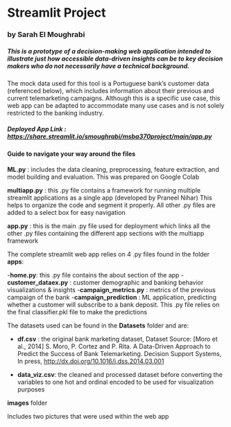 # Streamlit Project 
### by Sarah El Moughrabi

##### This is a prototype of a decision-making web application intended to illustrate just how accessible data-driven insights can be to key decision makers who do not necessarily have a technical background. 
The mock data used for this tool is a Portuguese bank’s customer data (referenced below), which includes information about their previous and current telemarketing campaigns. Although this is a specific use case, this web app can be adapted to accommodate many use cases and is not solely restricted to the banking industry.

##### Deployed App Link : https://share.streamlit.io/smoughrabi/msba370project/main/app.py 


#### Guide to navigate your way around the files

**ML.py** : includes the data cleaning, preprocessing, feature extraction, and model building and evaluation. This was prepared on Google Colab

**multiapp.py** : this .py file contains a framework for running multiple streamlit applications as a single app (developed by Praneel Nihar) This helps to organize the code and segment it properly. All other .py files are added to a select box for easy navigation

**app.py** : this is the main .py file used for deployment which links all the other .py files containing the different app sections with the multiapp framework

The complete streamlit web app relies on 4 .py files found in the folder **apps**: 

-**home.py**: this .py file contains the about section of the app
-**customer_dataex.py** : customer demographic and banking behavior visualizations & insights
-**campaign_metrics.py** : metrics of the previous campaign of the bank
-**campaign_prediction** : ML application, predicting whether a customer will subscribe to a bank deposit. This .py file relies on the final classifier.pkl file to make the predictions 


The datasets used can be found in the **Datasets** folder and are: 

- **df.csv** : the original bank marketing dataset, Dataset Source: [Moro et al., 2014] S. Moro, P. Cortez and P. Rita. A Data-Driven Approach to Predict the Success of Bank Telemarketing. Decision Support Systems, In press, http://dx.doi.org/10.1016/j.dss.2014.03.001

- **data_viz.csv**: the cleaned and processed dataset before converting the variables to one hot and ordinal encoded to be used for visualization purposes

**images** folder 

Includes two pictures that were used within the web app 


